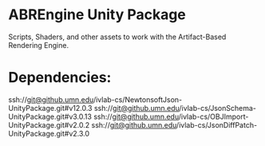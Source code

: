 # ABREngine Unity Package

Scripts, Shaders, and other assets to work with the Artifact-Based Rendering Engine.


# Dependencies:
ssh://git@github.umn.edu/ivlab-cs/NewtonsoftJson-UnityPackage.git#v12.0.3
ssh://git@github.umn.edu/ivlab-cs/JsonSchema-UnityPackage.git#v3.0.13
ssh://git@github.umn.edu/ivlab-cs/OBJImport-UnityPackage.git#v2.0.2
ssh://git@github.umn.edu/ivlab-cs/JsonDiffPatch-UnityPackage.git#v2.3.0
